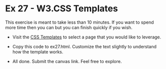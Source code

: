 # Ex 27 - W3.CSS Templates

This exercise is meant to take less than 10 minutes.  If you want to
spend more time then you can but you can finish quickly if you wish.

* Visit the
[CSS Templates](https://www.w3schools.com/w3css/w3css_templates.asp)
to select a page that you would like to leverage.

* Copy this code to ex27.html.  Customize the text slightly to understand
how the template works.

*  All done.   Submit the canvas link.  Feel free to explore.

